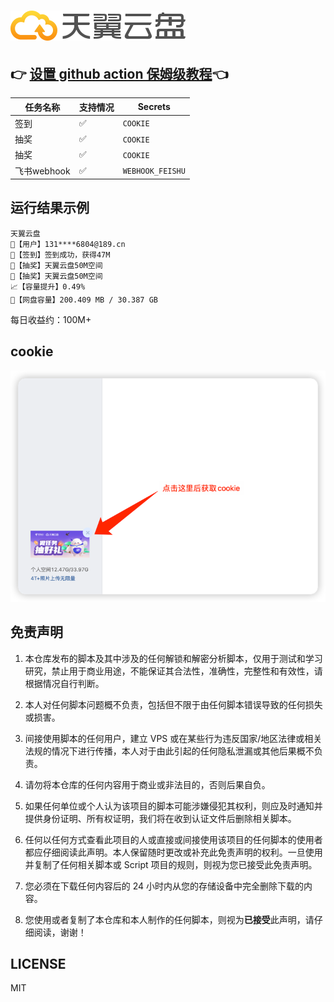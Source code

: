 # ![logo](assets/logo.png)
## 👉 [设置 github action 保姆级教程](https://github.com/hudiemon/course/blob/main/README.md)👈
| 任务名称      | 支持情况 | Secrets          |
|-----------|------|------------------|
| 签到        | ✅    | `COOKIE`         |
| 抽奖        | ✅    | `COOKIE`         |
| 抽奖        | ✅    | `COOKIE`         |
| 飞书webhook | ✅    | `WEBHOOK_FEISHU` |
## 运行结果示例
```
天翼云盘
👤【用户】131****6804@189.cn
🍩【签到】签到成功，获得47M
🎉【抽奖】天翼云盘50M空间
🎉【抽奖】天翼云盘50M空间
📈【容量提升】0.49%
🔋【网盘容量】200.409 MB / 30.387 GB
```
每日收益约：100M+

## cookie
![img.png](assets/img.png)

## 免责声明
1. 本仓库发布的脚本及其中涉及的任何解锁和解密分析脚本，仅用于测试和学习研究，禁止用于商业用途，不能保证其合法性，准确性，完整性和有效性，请根据情况自行判断。

2. 本人对任何脚本问题概不负责，包括但不限于由任何脚本错误导致的任何损失或损害。

3. 间接使用脚本的任何用户，建立 VPS 或在某些行为违反国家/地区法律或相关法规的情况下进行传播，本人对于由此引起的任何隐私泄漏或其他后果概不负责。

4. 请勿将本仓库的任何内容用于商业或非法目的，否则后果自负。

5. 如果任何单位或个人认为该项目的脚本可能涉嫌侵犯其权利，则应及时通知并提供身份证明、所有权证明，我们将在收到认证文件后删除相关脚本。

6. 任何以任何方式查看此项目的人或直接或间接使用该项目的任何脚本的使用者都应仔细阅读此声明。本人保留随时更改或补充此免责声明的权利。一旦使用并复制了任何相关脚本或 Script 项目的规则，则视为您已接受此免责声明。

7. 您必须在下载任何内容后的 24 小时内从您的存储设备中完全删除下载的内容。

8. 您使用或者复制了本仓库和本人制作的任何脚本，则视为**已接受**此声明，请仔细阅读，谢谢！

## LICENSE
MIT

